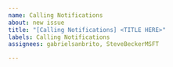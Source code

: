 ```yaml
---
name: Calling Notifications
about: new issue
title: "[Calling Notifications] <TITLE HERE>"
labels: Calling Notifications
assignees: gabrielsanbrito, SteveBeckerMSFT

---
```



